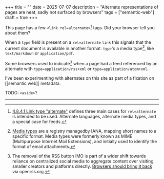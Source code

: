 +++
title = "<link rel=alternate>"
date = 2025-07-07
description = "Alternate representations of pages are neat; sadly not surfaced by browsers"
tags = ["semantic-web"]
draft = true
+++

This page has a few `<link rel=alternate>`[^html5_spec] tags. Did your browser tell you about them?

When a `type` field is present on a `rel=alternate` `link` this signals that the current document is available in another format. `type`'s a media type[^media_type], like `text/markdown` or `application/pdf`.

Some browsers used to indicate[^rss_button] when a page had a feed referenced by an alternate with `type=application/rss+xml` or `type=application/atom+xml`.

I've been experimenting with alternates on this site as part of a fixation on [[semantic web]] metadata.

TODO: `<aside>`?

---

[^html5_spec]: [4.8.4.1 Link type "alternate"](https://www.w3.org/TR/2014/REC-html5-20141028/links.html#rel-alternate) defines three main cases for `rel=alternate` is intended to be used. Alternate languages, alternate media types, and a special case for feeds.
[^media_type]: [Media types](https://www.iana.org/assignments/media-types/media-types.xhtml) are a registry managedby IANA, mapping short names to a specific format. Media types were formerly known as MIME (Multipurpose Internet Mail Extensions), and initially used to identify the format of email attachments.
[^rss_button]: The removal of the RSS button IMO is part of a wider shift towards reliance on centralized social media to aggregate content over visiting smaller creators and platforms directly. [Browsers should bring it back](https://openrss.org/blog/browsers-should-bring-back-the-rss-button) via openrss.org.